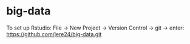 # big-data

To set up Rstudio: File -> New Project -> Version Control -> git -> enter: https://github.com/jere24/big-data.git

